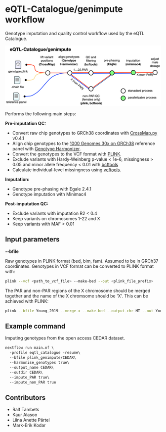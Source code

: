 # eQTL-Catalogue/genimpute workflow

Genotype imputation and quality control workflow used by the eQTL Catalogue. 

![High_level_schema](docs/metromap.png)


Performs the following main steps:

**Pre-imputation QC:**
- Convert raw chip genotypes to GRCh38 coordinates with [CrossMap.py](http://crossmap.sourceforge.net/) v0.4.1
- Align chip genotypes to the [1000 Genomes 30x on GRCh38](https://www.internationalgenome.org/data-portal/data-collection/30x-grch38) reference panel with [Genotype Harmonizer](https://github.com/molgenis/systemsgenetics/wiki/Genotype-Harmonizer).
- Convert the genotypes to the VCF format with [PLINK](https://www.cog-genomics.org/plink/1.9/). 
- Exclude variants with Hardy-Weinberg p-value < 1e-6, missingness > 0.05 and minor allele frequency < 0.01 with [bcftools](https://samtools.github.io/bcftools/)
- Calculate individual-level missingness using [vcftools](https://vcftools.github.io/perl_module.html).

**Imputation:**
- Genotype pre-phasing with Egale 2.4.1 
- Genotype imputation with Minimac4

**Post-imputation QC:**
- Exclude variants with imputation R2 < 0.4
- Keep variants on chromosomes 1-22 and X
- Keep variants with MAF > 0.01

## Input parameters

**--bfile**

Raw genotypes in PLINK format (bed, bim, fam). Assumed to be in GRCh37 coordinates.  Genotypes in VCF format can be converted to PLINK format with:

```bash
plink --vcf <path_to_vcf_file> --make-bed --out <plink_file_prefix>
```

The PAR and non-PAR regions of the X chromosome should be merged together and the name of the X chromsome should be 'X'. This can be achieved with PLINK:
```bash
plink --bfile Young_2019 --merge-x --make-bed --output-chr MT --out Young_2019_mergedX
```
  

## Example command

Imputing genotypes from the open access CEDAR dataset.

```
nextflow run main.nf \
  -profile eqtl_catalogue -resume\
  --bfile plink_genimpute/CEDAR\
  --harmonise_genotypes true\
  --output_name CEDAR\
  --outdir CEDAR\
  --impute_PAR true\
  --impute_non_PAR true
```

## Contributors
* Ralf Tambets
* Kaur Alasoo
* Liina Anette Pärtel
* Mark-Erik Kodar
